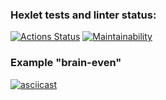### Hexlet tests and linter status:
[![Actions Status](https://github.com/stoledcat/python-project-49/workflows/hexlet-check/badge.svg)](https://github.com/stoledcat/python-project-49/actions)
[![Maintainability](https://api.codeclimate.com/v1/badges/f4501104d37e6be88b0a/maintainability)](https://codeclimate.com/github/stoledcat/python-project-49/maintainability)


### Example "brain-even"
[![asciicast](https://asciinema.org/a/BDZ0uQ2JV0ZZeXDEz4PQODsPp.svg)](https://asciinema.org/a/BDZ0uQ2JV0ZZeXDEz4PQODsPp)